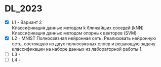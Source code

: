 # DL_2023
- [x] L1 - Вариант 2  
      Классификация данных методом k ближайших соседей (kNN)  
      Классификация данных методом опорных векторов (SVM)
- [x] L2 - MNIST
      Полносвязная нейронная сеть. Реализовать нейронную сеть, состоящую из двух полносвязных слоев и решающую задачу классификации на наборе данных из лабораторной работы 1.
- [ ] L3 - 
- [ ] L4 - 
